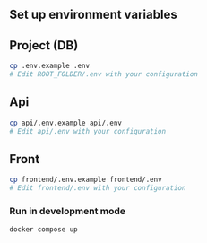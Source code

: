 

## Set up environment variables

## Project (DB)
```bash
cp .env.example .env
# Edit ROOT_FOLDER/.env with your configuration
```

## Api
```bash
cp api/.env.example api/.env
# Edit api/.env with your configuration
```

## Front
```bash
cp frontend/.env.example frontend/.env
# Edit frontend/.env with your configuration
```

### Run in development mode
```bash
docker compose up
```